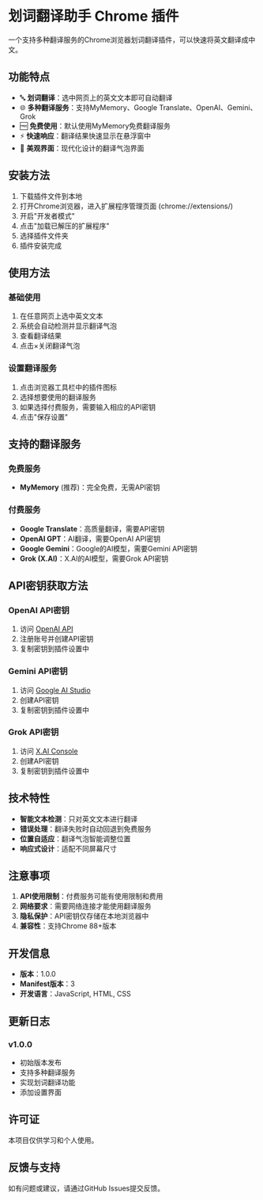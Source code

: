 # 划词翻译助手 Chrome 插件

一个支持多种翻译服务的Chrome浏览器划词翻译插件，可以快速将英文翻译成中文。

## 功能特点

- 🔤 **划词翻译**：选中网页上的英文文本即可自动翻译
- 🌐 **多种翻译服务**：支持MyMemory、Google Translate、OpenAI、Gemini、Grok
- 🆓 **免费使用**：默认使用MyMemory免费翻译服务
- ⚡ **快速响应**：翻译结果快速显示在悬浮窗中
- 🎨 **美观界面**：现代化设计的翻译气泡界面

## 安装方法

1. 下载插件文件到本地
2. 打开Chrome浏览器，进入扩展程序管理页面 (chrome://extensions/)
3. 开启"开发者模式"
4. 点击"加载已解压的扩展程序"
5. 选择插件文件夹
6. 插件安装完成

## 使用方法

### 基础使用
1. 在任意网页上选中英文文本
2. 系统会自动检测并显示翻译气泡
3. 查看翻译结果
4. 点击×关闭翻译气泡

### 设置翻译服务
1. 点击浏览器工具栏中的插件图标
2. 选择想要使用的翻译服务
3. 如果选择付费服务，需要输入相应的API密钥
4. 点击"保存设置"

## 支持的翻译服务

### 免费服务
- **MyMemory** (推荐)：完全免费，无需API密钥

### 付费服务
- **Google Translate**：高质量翻译，需要API密钥
- **OpenAI GPT**：AI翻译，需要OpenAI API密钥
- **Google Gemini**：Google的AI模型，需要Gemini API密钥
- **Grok (X.AI)**：X.AI的AI模型，需要Grok API密钥

## API密钥获取方法

### OpenAI API密钥
1. 访问 [OpenAI API](https://platform.openai.com/api-keys)
2. 注册账号并创建API密钥
3. 复制密钥到插件设置中

### Gemini API密钥
1. 访问 [Google AI Studio](https://makersuite.google.com/app/apikey)
2. 创建API密钥
3. 复制密钥到插件设置中

### Grok API密钥
1. 访问 [X.AI Console](https://console.x.ai/)
2. 创建API密钥
3. 复制密钥到插件设置中

## 技术特性

- **智能文本检测**：只对英文文本进行翻译
- **错误处理**：翻译失败时自动回退到免费服务
- **位置自适应**：翻译气泡智能调整位置
- **响应式设计**：适配不同屏幕尺寸

## 注意事项

1. **API使用限制**：付费服务可能有使用限制和费用
2. **网络要求**：需要网络连接才能使用翻译服务
3. **隐私保护**：API密钥仅存储在本地浏览器中
4. **兼容性**：支持Chrome 88+版本

## 开发信息

- **版本**：1.0.0
- **Manifest版本**：3
- **开发语言**：JavaScript, HTML, CSS

## 更新日志

### v1.0.0
- 初始版本发布
- 支持多种翻译服务
- 实现划词翻译功能
- 添加设置界面

## 许可证

本项目仅供学习和个人使用。

## 反馈与支持

如有问题或建议，请通过GitHub Issues提交反馈。 